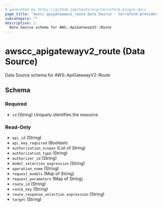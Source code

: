 ```yaml
---
# generated by https://github.com/hashicorp/terraform-plugin-docs
page_title: "awscc_apigatewayv2_route Data Source - terraform-provider-awscc"
subcategory: ""
description: |-
  Data Source schema for AWS::ApiGatewayV2::Route
---
```


# awscc_apigatewayv2_route (Data Source)

Data Source schema for AWS::ApiGatewayV2::Route



<!-- schema generated by tfplugindocs -->
## Schema

### Required

- `id` (String) Uniquely identifies the resource.

### Read-Only

- `api_id` (String)
- `api_key_required` (Boolean)
- `authorization_scopes` (List of String)
- `authorization_type` (String)
- `authorizer_id` (String)
- `model_selection_expression` (String)
- `operation_name` (String)
- `request_models` (Map of String)
- `request_parameters` (Map of String)
- `route_id` (String)
- `route_key` (String)
- `route_response_selection_expression` (String)
- `target` (String)


